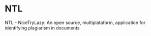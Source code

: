 # NTL
NTL - NiceTryLazy: An open source, multiplataform, application for identifying plagiarism in documents
